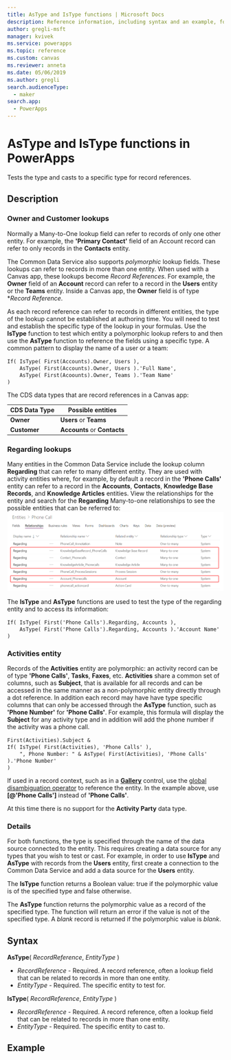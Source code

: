 ```yaml
---
title: AsType and IsType functions | Microsoft Docs
description: Reference information, including syntax and an example, for the AsType and IsType functions in PowerApps
author: gregli-msft
manager: kvivek
ms.service: powerapps
ms.topic: reference
ms.custom: canvas
ms.reviewer: anneta
ms.date: 05/06/2019
ms.author: gregli
search.audienceType: 
  - maker
search.app: 
  - PowerApps
---
```

# AsType and IsType functions in PowerApps
Tests the type and casts to a specific type for record references.  

## Description

### Owner and Customer lookups

Normally a Many-to-One lookup field can refer to records of only one other entity.  For example, the **'Primary Contact'** field of an Account record can refer to only records in the **Contacts** entity.  

The Common Data Service also supports *polymorphic* lookup fields.  These lookups can refer to records in more than one entity.  When used with a Canvas app, these lookups become *Record References*.  For example, the **Owner** field of an **Account** record can refer to a record in the **Users** entity or the **Teams** entity.  Inside a Canvas app, the **Owner** field is of type **Record Reference*.  

As each record reference can refer to records in different entities, the type of the lookup cannot be established at authoring time.  You will need to test and establish the specific type of the lookup in your formulas.  Use the **IsType** function to test which entity a polymorphic lookup refers to and then use the **AsType** function to reference the fields using a specific type.  A common pattern to display the name of a user or a team:

```powerapps-dot
If( IsType( First(Accounts).Owner, Users ), 
    AsType( First(Accounts).Owner, Users ).'Full Name',
    AsType( First(Acoounts).Owner, Teams ).'Team Name' 
)
```

The CDS data types that are record references in a Canvas app:

| CDS Data Type | Possible entities |
|---------------|-------------------|
| **Owner** | **Users** or **Teams** |
| **Customer** | **Accounts** or **Contacts** |

### Regarding lookups

Many entities in the Common Data Service include the lookup column **Regarding** that can refer to many different entity.  They are used with activity entities where, for example, by default a record in the **'Phone Calls'** entity can refer to a record in the **Accounts**, **Contacts**, **Knowledge Base Records**, and **Knowledge Articles** entities.  View the relationships for the entity and search for the **Regarding** Many-to-one relationships to see the possible entities that can be referred to:  
![](media/function-astype-istype/regarding-relationships.png)

The **IsType** and **AsType** functions are used to test the type of the regarding entity and to access its information:

```powerapps-dot
If( IsType( First('Phone Calls').Regarding, Accounts ), 
    AsType( First('Phone Calls').Regarding, Accounts ).'Account Name' )
```     

### Activities entity 

Records of the **Activities** entity are polymorphic: an activity record can be of type **'Phone Calls'**, **Tasks**, **Faxes**, etc.  **Activities** share a common set of columns, such as **Subject**, that is available for all records and can be accessed in the same manner as a non-polymorphic entity directly through a dot reference.  In addition each record may have have type specific columns that can only be accessed through the **AsType** function, such as **'Phone Number'** for **'Phone Calls'**.  For example, this formula will display the **Subject** for any activity type and in addition will add the phone number if the activity was a phone call.

```powerapps-dot
First(Activities).Subject &
If( IsType( First(Activities), 'Phone Calls' ), 
    ", Phone Number: " & AsType( First(Activities), 'Phone Calls' ).'Phone Number' 
)
```   
If used in a record context, such as in a [**Gallery**](../controls/control-gallery.md) control, use the [global disambiguation operator](operators.md#disamgiuation-operator) to reference the entity.  In the example above, use **[@'Phone Calls']** instead of **'Phone Calls'**.

At this time there is no support for the **Activity Party** data type.

### Details

For both functions, the type is specified through the name of the data source connected to the entity.  This requires creating a data source for any types that you wish to test or cast.  For example, in order to use **IsType** and **AsType** with records from the **Users** entity, first create a connection to the Common Data Service and add a data source for the **Users** entity.

The **IsType** function returns a Boolean value: true if the polymorphic value is of the specified type and false otherwise.

The **AsType** function returns the polymorphic value as a record of the specified type.  The function will return an error if the value is not of the specified type.  A *blank* record is returned if the polymorphic value is *blank*.

## Syntax
**AsType**( *RecordReference*, *EntityType* )

* *RecordReference* - Required. A record reference, often a lookup field that can be related to records in more than one entity.
* *EntityType* - Required. The specific entity to test for. 

**IsType**( *RecordReference*, *EntityType* )

* *RecordReference* - Required. A record reference, often a lookup field that can be related to records in more than one entity.
* *EntityType* - Required. The specific entity to cast to.

## Example

